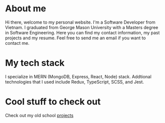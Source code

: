 # About me

Hi there, welcome to my personal website. I'm a Software Developer from Vietnam. I graduated from George Mason University with a Masters degree in Software Engineering. Here you can find my contact information, my past projects and my resume. Feel free to send me an email if you want to contact me.

# My tech stack

I specialize in MERN (MongoDB, Express, React, Node) stack. Addtional technologies that I used include Redux, TypeScript, SCSS, and Jest.

# Cool stuff to check out

Check out my old school [projects](/projects)
